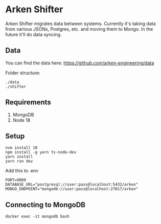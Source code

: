 # Arken Shifter

Arken Shifter migrates data between systems. Currently it's taking data from various JSONs, Postgres, etc. and moving them to Mongo. In the future it'll do data syncing.

## Data

You can find the data here: https://github.com/arken-engineering/data

Folder structure:

```
./data
./shifter
```

## Requirements

1. MongoDB
2. Node 18

## Setup

```
nvm install 18
npm install -g yarn ts-node-dev
yarn install
yarn run dev
```

Add this to .env

```
PORT=9009
DATABASE_URL="postgresql://user:pass@localhost:5432/arken"
MONGO_ENDPOINT="mongodb://user:pass@localhost:27017/arken"
```

## Connecting to MongoDB

```
docker exec -it mongodb bash
```
